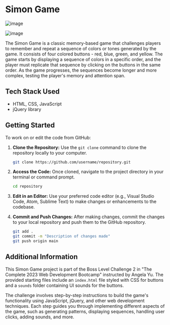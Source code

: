 # Simon Game

![image](https://github.com/riju951/Simongame_TheComplete2023WebDevelopmentBootcamp/assets/82694741/6d315ca4-306a-4b04-9896-b93f2f98fb98)

![image](https://github.com/riju951/Simongame_TheComplete2023WebDevelopmentBootcamp/assets/82694741/b23adebf-77d9-45d0-ad9d-e27dec233d43)

The Simon Game is a classic memory-based game that challenges players to remember and repeat a sequence of colors or tones generated by the game. It consists of four colored buttons - red, blue, green, and yellow. The game starts by displaying a sequence of colors in a specific order, and the player must replicate that sequence by clicking on the buttons in the same order. As the game progresses, the sequences become longer and more complex, testing the player's memory and attention span.

## Tech Stack Used

- HTML, CSS, JavaScript
- jQuery library

## Getting Started

To work on or edit the code from GitHub:

1. **Clone the Repository:** Use the `git clone` command to clone the repository locally to your computer.
   ```bash
   git clone https://github.com/username/repository.git
   
2. **Access the Code:** Once cloned, navigate to the project directory in your terminal or command prompt.
   ```bash
   cd repository
   ```

3. **Edit in an Editor:** Use your preferred code editor (e.g., Visual Studio Code, Atom, Sublime Text) to make changes or enhancements to the codebase.

4. **Commit and Push Changes:** After making changes, commit the changes to your local repository and push them to the GitHub repository.
   ```bash
   git add .
   git commit -m "Description of changes made"
   git push origin main
   ```

## Additional Information

This Simon Game project is part of the Boss Level Challenge 2 in "The Complete 2023 Web Development Bootcamp" instructed by Angela Yu. The provided starting files include an `index.html` file styled with CSS for buttons and a `sounds` folder containing UI sounds for the buttons.

The challenge involves step-by-step instructions to build the game's functionality using JavaScript, jQuery, and other web development techniques. Each step guides you through implementing different aspects of the game, such as generating patterns, displaying sequences, handling user clicks, adding sounds, and more.

